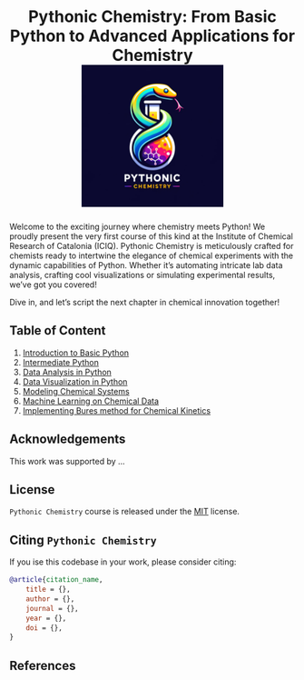<h1 align="center">Pythonic Chemistry: From Basic Python to Advanced Applications for Chemistry <br/><img src="images/logo.png" width="250", height="250"/></h1>

Welcome to the exciting journey where chemistry meets Python! We proudly present the very first course of this kind at the Institute of Chemical Research of Catalonia (ICIQ). 
Pythonic Chemistry is meticulously crafted for chemists ready to intertwine the elegance of chemical experiments with the dynamic capabilities of Python. 
Whether it’s automating intricate lab data analysis, crafting cool visualizations or simulating experimental results, we’ve got you covered!

Dive in, and let’s script the next chapter in chemical innovation together!

## Table of Content

1. [Introduction to Basic Python](https://github.com/jherasdo/pythonic-chemistry/tree/main/pythonic-chemistry/01-basic-python)
2. [Intermediate Python](https://github.com/jherasdo/pythonic-chemistry/tree/main/pythonic-chemistry/02-intermediate-python)
3. [Data Analysis in Python](https://github.com/jherasdo/pythonic-chemistry/tree/main/pythonic-chemistry/03-data-analysis)
4. [Data Visualization in Python](https://github.com/jherasdo/pythonic-chemistry/tree/main/pythonic-chemistry/04-data-visualization)
5. [Modeling Chemical Systems](https://github.com/jherasdo/pythonic-chemistry/tree/main/pythonic-chemistry/05-modeling-chem-systems)
6. [Machine Learning on Chemical Data](https://github.com/jherasdo/pythonic-chemistry/tree/main/pythonic-chemistry/06-machine-learning)
7. [Implementing Bures method for Chemical Kinetics](https://github.com/jherasdo/pythonic-chemistry/tree/main/pythonic-chemistry/07-bures-chemical-kinetics)


## Acknowledgements
This work was supported by ...

## License
`Pythonic Chemistry` course is released under the [MIT](https://github.com/jherasdo/pythonic-chemistry/blob/main/LICENSE) license.

## Citing `Pythonic Chemistry`

If you ise this codebase in your work, please consider citing:

```bibtex
@article{citation_name,
    title = {},
    author = {},
    journal = {},
    year = {},
    doi = {},
}
```

## References



